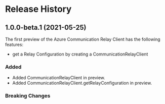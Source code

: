 # Release History

## 1.0.0-beta.1 (2021-05-25)

The first preview of the Azure Communication Relay Client has the following features:

- get a Relay Configuration by creating a CommunicationRelayClient


### Added

- Added CommunicationRelayClient in preview.
- Added CommunicationRelayClient.getRelayConfiguration in preview.

### Breaking Changes
